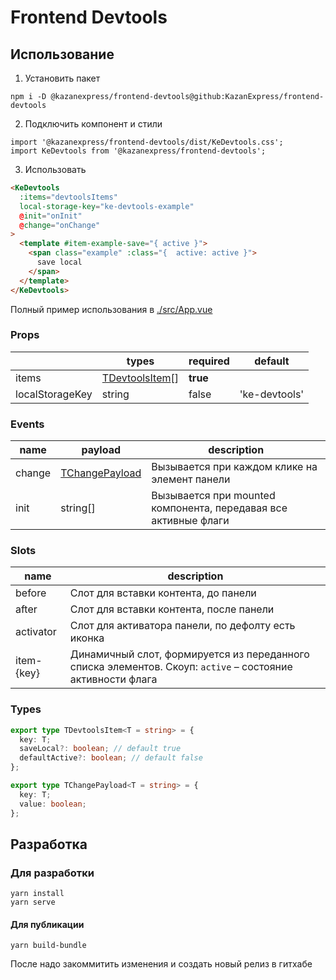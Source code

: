 
# Frontend Devtools

## Использование

1. Установить пакет
```
npm i -D @kazanexpress/frontend-devtools@github:KazanExpress/frontend-devtools
```
2. Подключить компонент и стили
```
import '@kazanexpress/frontend-devtools/dist/KeDevtools.css';
import KeDevtools from '@kazanexpress/frontend-devtools';
```
3. Использовать
```html
<KeDevtools
  :items="devtoolsItems"
  local-storage-key="ke-devtools-example"
  @init="onInit"
  @change="onChange"
>
  <template #item-example-save="{ active }">
    <span class="example" :class="{  active: active }">
      save local
    </span>
  </template>
</KeDevtools>
```
Полный пример использования в [./src/App.vue](https://github.com/KazanExpress/frontend-devtools/blob/master/src/App.vue)

### Props
| | types | required | default |
|--|--|--|--|
| items | [TDevtoolsItem](#types)[] | **true** | |
| localStorageKey | string | false | 'ke-devtools' |

### Events
| name | payload | description |
|--|--|--|
|change|[TChangePayload](#types)|Вызывается при каждом клике на элемент панели|
|init|string[]|Вызывается при mounted компонента, передавая все активные флаги|

### Slots

| name | description |
|--|--|
| before | Слот для вставки контента, до панели |
| after | Слот для вставки контента, после панели |
| activator | Слот для активатора панели, по дефолту есть иконка |
| item-{key} | Динамичный слот, формируется из переданного списка элементов. Скоуп: `active` – состояние активности флага |

### Types
```ts
export type TDevtoolsItem<T = string> = {
  key: T;
  saveLocal?: boolean; // default true
  defaultActive?: boolean; // default false
};

export type TChangePayload<T = string> = {
  key: T;
  value: boolean;
};
```
  
  
## Разработка  

### Для разработки

```
yarn install
yarn serve
```

#### Для публикации

```
yarn build-bundle
```
После надо закоммитить изменения и создать новый релиз в гитхабе
